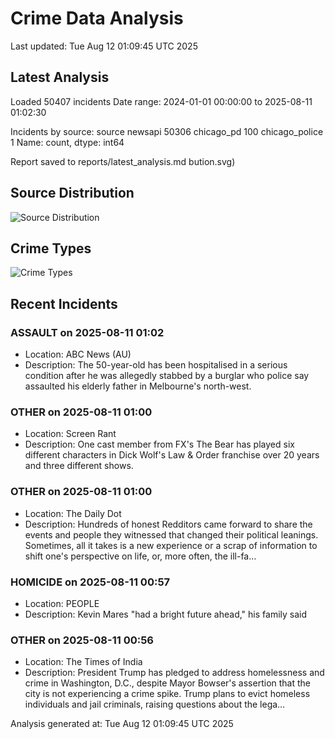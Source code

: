 # Crime Data Analysis
Last updated: Tue Aug 12 01:09:45 UTC 2025

## Latest Analysis

Loaded 50407 incidents
Date range: 2024-01-01 00:00:00 to 2025-08-11 01:02:30

Incidents by source:
source
newsapi           50306
chicago_pd          100
chicago_police        1
Name: count, dtype: int64

Report saved to reports/latest_analysis.md
bution.svg)

## Source Distribution
![Source Distribution](images/source_distribution.svg)

## Crime Types
![Crime Types](images/crime_types.svg)

## Recent Incidents

### ASSAULT on 2025-08-11 01:02
- Location: ABC News (AU)
- Description: The 50-year-old has been hospitalised in a serious condition after he was allegedly stabbed by a burglar who police say assaulted his elderly father in Melbourne's north-west.


### OTHER on 2025-08-11 01:00
- Location: Screen Rant
- Description: One cast member from FX&#039;s The Bear has played six different characters in Dick Wolf&#039;s Law &amp; Order franchise over 20 years and three different shows.


### OTHER on 2025-08-11 01:00
- Location: The Daily Dot
- Description: Hundreds of honest Redditors came forward to share the events and people they witnessed that changed their political leanings. Sometimes, all it takes is a new experience or a scrap of information to shift one's perspective on life, or, more often, the ill-fa…


### HOMICIDE on 2025-08-11 00:57
- Location: PEOPLE
- Description: Kevin Mares "had a bright future ahead," his family said


### OTHER on 2025-08-11 00:56
- Location: The Times of India
- Description: President Trump has pledged to address homelessness and crime in Washington, D.C., despite Mayor Bowser's assertion that the city is not experiencing a crime spike. Trump plans to evict homeless individuals and jail criminals, raising questions about the lega…

Analysis generated at: Tue Aug 12 01:09:45 UTC 2025
